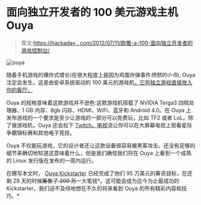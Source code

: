 # 面向独立开发者的 100 美元游戏主机 Ouya

> 原文:[https://hackaday . com/2012/07/11/欧雅-a-100-面向独立开发者的游戏控制台/](https://hackaday.com/2012/07/11/ouya-a-100-game-console-for-indie-developers/)

![](../Images/114ea0fa7fe7ebde182caa81f35ae64d.png "ouya")

随着手机游戏的爆炸式增长(在很大程度上是因为鸡蛋炸弹事件*愤怒的小鸟*), Ouya 注定会发生。这是由安卓系统驱动的 100 美元的游戏机[，它将独立游戏直接放入你的客厅。](http://arstechnica.com/gaming/2012/07/99-ouya-wants-to-bust-down-console-gamings-walled-gardens/)

Ouya 的规格意味着这款游戏并不逊色:这款游戏机搭载了 NVIDIA Terga3 四核处理器、1 GB 内存、8gb 闪存、HDMI、WiFi、蓝牙和 Android 4.0。在 Ouya 上发布游戏的一个要求是至少让游戏的一部分可以免费玩，比如 TF2 或者 LoL。除了做游戏机，Ouya 还会拉下 [Twitch。电视](http://www.twitch.tv/)流让你可以在大屏幕电视上观看星际争霸锦标赛和其他电子竞技。

Ouya 不仅能玩游戏，它的设计者还让这款设备很容易被黑客攻击。还没有足够的细节来确切地知道这意味着什么，但是我们确信我们将在 Ouya 上看到一个成熟的 Linux 发行版在发布的一周内运行。

在撰写本文时， [Ouya Kickstarter](http://www.kickstarter.com/projects/ouya/ouya-a-new-kind-of-video-game-console) 已经完成了他们 95 万美元的筹资目标，在还剩 29 天的时候~~筹集了 200 万~~一大笔钱*。这可能会成为迄今为止最成功的 Kickstarter，我们迫不及待地想在不久的将来看到 Ouya 的所有精彩内容和技巧。*